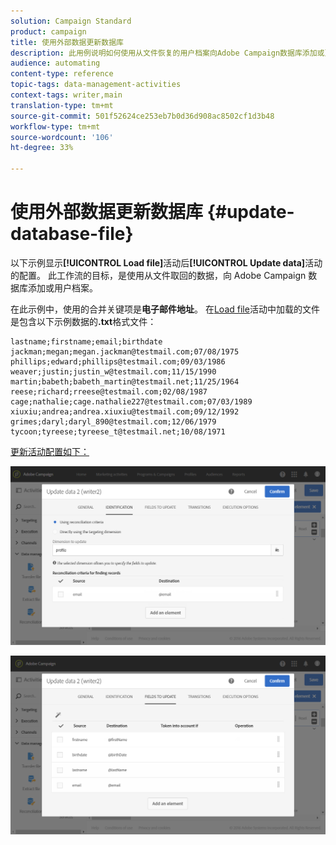 ```yaml
---
solution: Campaign Standard
product: campaign
title: 使用外部数据更新数据库
description: 此用例说明如何使用从文件恢复的用户档案向Adobe Campaign数据库添加或更新数据。
audience: automating
content-type: reference
topic-tags: data-management-activities
context-tags: writer,main
translation-type: tm+mt
source-git-commit: 501f52624ce253eb7b0d36d908ac8502cf1d3b48
workflow-type: tm+mt
source-wordcount: '106'
ht-degree: 33%

---
```



# 使用外部数据更新数据库 {#update-database-file}

以下示例显示&#x200B;**[!UICONTROL Load file]**&#x200B;活动后&#x200B;**[!UICONTROL Update data]**&#x200B;活动的配置。 此工作流的目标，是使用从文件取回的数据，向 Adobe Campaign 数据库添加或用户档案。

在此示例中，使用的合并关键项是&#x200B;**电子邮件地址**。 在[Load file](../../automating/using/load-file.md)活动中加载的文件是包含以下示例数据的&#x200B;**.txt**&#x200B;格式文件：

```
lastname;firstname;email;birthdate
jackman;megan;megan.jackman@testmail.com;07/08/1975
phillips;edward;phillips@testmail.com;09/03/1986
weaver;justin;justin_w@testmail.com;11/15/1990
martin;babeth;babeth_martin@testmail.net;11/25/1964
reese;richard;rreese@testmail.com;02/08/1987
cage;nathalie;cage.nathalie227@testmail.com;07/03/1989
xiuxiu;andrea;andrea.xiuxiu@testmail.com;09/12/1992
grimes;daryl;daryl_890@testmail.com;12/06/1979
tycoon;tyreese;tyreese_t@testmail.net;10/08/1971
```

[更新活动配置如下：](../../automating/using/update-data.md)

![](assets/deduplication_example2_writer1.png)

![](assets/deduplication_example2_writer2.png)
